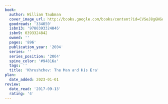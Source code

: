 ```yaml
---
book:
  author: William Taubman
  cover_image_url: http://books.google.com/books/content?id=CVSeJ8gGNGoC&printsec=frontcover&img=1&zoom=1&edge=curl&source=gbs_api
  goodreads: '334050'
  isbn13: '9780393324846'
  isbn9: 0393324842
  owned: ''
  pages: '896'
  publication_year: '2004'
  series: ''
  series_position: '2004'
  spine_color: '#94816a'
  tags: ''
  title: 'Khrushchev: The Man and His Era'
plan:
  date_added: 2023-01-01
review:
  date_read: '2017-09-13'
  rating: '4'
---
```

